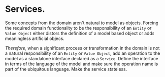 # Services.

Some concepts from the domain aren't natural to model as objects. Forcing the required domain functionality to be the responsibility of an `Entity` or `Value Object` either distors the definition of a model based object or adds meaningless artificial objecs.

*Therefore*, when a significant process or transformation in the domain is not a natural responsibility of an `Entity` or `Value Object`, add an operation to the model as a standalone interface declared as a `Service`. Define the interface in terms of the language of the model and make sure the operation name is part of the ubiquitous language. Make the service stateless.